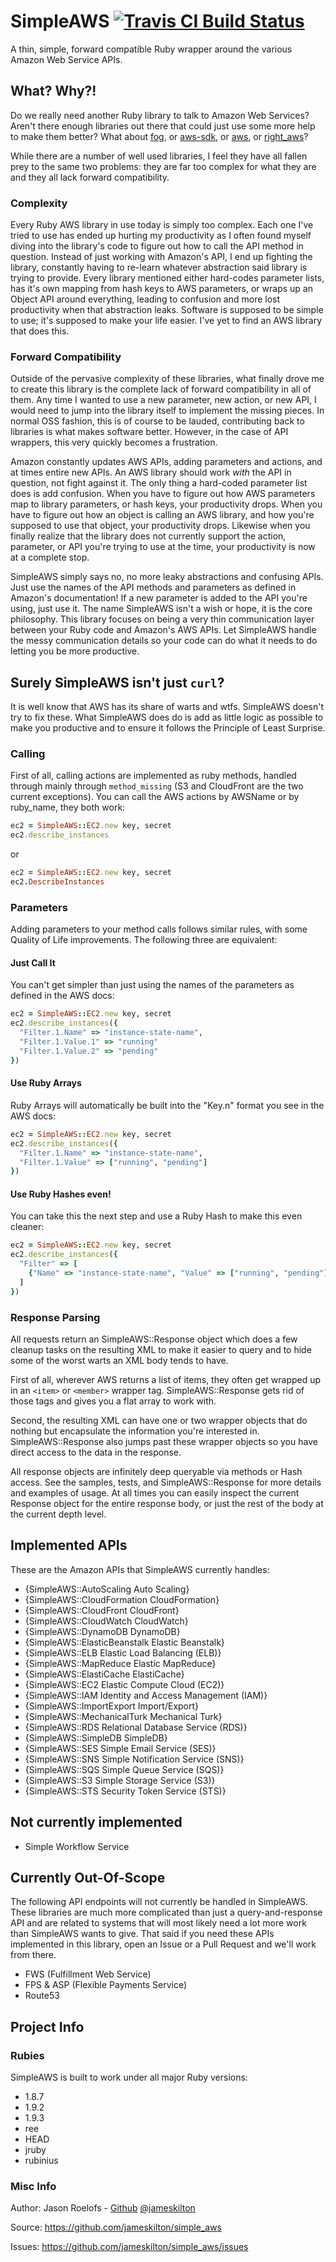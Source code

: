 SimpleAWS [![Travis CI Build Status](https://secure.travis-ci.org/jameskilton/simple_aws.png)](http://travis-ci.org/jameskilton/simple_aws)
=========

A thin, simple, forward compatible Ruby wrapper around the various Amazon Web Service APIs.

What? Why?!
-----------

Do we really need another Ruby library to talk to Amazon Web Services? Aren't there enough libraries out there that could just use some more help to make them better? What about [fog](http://fog.io), or [aws-sdk](http://rubygems.org/gems/aws-sdk), or [aws](http://rubygems.org/gems/aws), or [right_aws](http://rubygems.org/gems/right_aws)?

While there are a number of well used libraries, I feel they have all fallen prey to the same two problems: they are far too complex for what they are and they all lack forward compatibility.

### Complexity

Every Ruby AWS library in use today is simply too complex. Each one I've tried to use has ended up hurting my productivity as I often found myself diving into the library's code to figure out how to call the API method in question. Instead of just working with Amazon's API, I end up fighting the library, constantly having to re-learn whatever abstraction said library is trying to provide. Every library mentioned either hard-codes parameter lists, has it's own mapping from hash keys to AWS parameters, or wraps up an Object API around everything, leading to confusion and more lost productivity when that abstraction leaks. Software is supposed to be simple to use; it's supposed to make your life easier. I've yet to find an AWS library that does this.

### Forward Compatibility

Outside of the pervasive complexity of these libraries, what finally drove me to create this library is the complete lack of forward compatibility in all of them. Any time I wanted to use a new parameter, new action, or new API, I would need to jump into the library itself to implement the missing pieces. In normal OSS fashion, this is of course to be lauded, contributing back to libraries is what makes software better. However, in the case of API wrappers, this very quickly becomes a frustration.

Amazon constantly updates AWS APIs, adding parameters and actions, and at times entire new APIs. An AWS library should work *with* the API in question, not fight against it. The only thing a hard-coded parameter list does is add confusion. When you have to figure out how AWS parameters map to library parameters, or hash keys, your productivity drops. When you have to figure out how an object is calling an AWS library, and how you're supposed to use that object, your productivity drops. Likewise when you finally realize that the library does not currently support the action, parameter, or API you're trying to use at the time, your productivity is now at a complete stop.

SimpleAWS simply says no, no more leaky abstractions and confusing APIs. Just use the names of the API methods and parameters as defined in Amazon's documentation! If a new parameter is added to the API you're using, just use it. The name SimpleAWS isn't a wish or hope, it is the core philosophy. This library focuses on being a very thin communication layer between your Ruby code and Amazon's AWS APIs. Let SimpleAWS handle the messy communication details so your code can do what it needs to do letting you be more productive.


Surely SimpleAWS isn't just `curl`?
-----------------------------------

It is well know that AWS has its share of warts and wtfs. SimpleAWS doesn't try to fix these. What SimpleAWS does do is add as little logic as possible to make you productive and to ensure it follows the Principle of Least Surprise.

### Calling

First of all, calling actions are implemented as ruby methods, handled through mainly through `method_missing` (S3 and CloudFront are the two current exceptions). You can call the AWS actions by AWSName or by ruby_name, they both work:

``` ruby
ec2 = SimpleAWS::EC2.new key, secret
ec2.describe_instances
```

or

``` ruby
ec2 = SimpleAWS::EC2.new key, secret
ec2.DescribeInstances
```

### Parameters

Adding parameters to your method calls follows similar rules, with some Quality of Life improvements. The following three are equivalent:

#### Just Call It

You can't get simpler than just using the names of the parameters as defined in the AWS docs:

``` ruby
ec2 = SimpleAWS::EC2.new key, secret
ec2.describe_instances({
  "Filter.1.Name" => "instance-state-name",
  "Filter.1.Value.1" => "running"
  "Filter.1.Value.2" => "pending"
})
```

#### Use Ruby Arrays

Ruby Arrays will automatically be built into the "Key.n" format you see in the AWS docs:

``` ruby
ec2 = SimpleAWS::EC2.new key, secret
ec2.describe_instances({
  "Filter.1.Name" => "instance-state-name",
  "Filter.1.Value" => ["running", "pending"]
})
```

#### Use Ruby Hashes even!

You can take this the next step and use a Ruby Hash to make this even cleaner:

``` ruby
ec2 = SimpleAWS::EC2.new key, secret
ec2.describe_instances({
  "Filter" => [
    {"Name" => "instance-state-name", "Value" => ["running", "pending"]}
  ]
})
```

### Response Parsing

All requests return an SimpleAWS::Response object which does a few cleanup tasks on the resulting XML to make it easier to query and to hide some of the worst warts an XML body tends to have.

First of all, wherever AWS returns a list of items, they often get wrapped up in an `<item>` or `<member>` wrapper tag. SimpleAWS::Response gets rid of those tags and gives you a flat array to work with.

Second, the resulting XML can have one or two wrapper objects that do nothing but encapsulate the information you're interested in. SimpleAWS::Response also jumps past these wrapper objects so you have direct access to the data in the response.

All response objects are infinitely deep queryable via methods or Hash access. See the samples, tests, and SimpleAWS::Response for more details and examples of usage. At all times you can easily inspect the current Response object for the entire response body, or just the rest of the body at the current depth level.

Implemented APIs
----------------

These are the Amazon APIs that SimpleAWS currently handles:

* {SimpleAWS::AutoScaling Auto Scaling}
* {SimpleAWS::CloudFormation CloudFormation}
* {SimpleAWS::CloudFront CloudFront}
* {SimpleAWS::CloudWatch CloudWatch}
* {SimpleAWS::DynamoDB DynamoDB}
* {SimpleAWS::ElasticBeanstalk Elastic Beanstalk}
* {SimpleAWS::ELB Elastic Load Balancing (ELB)}
* {SimpleAWS::MapReduce Elastic MapReduce}
* {SimpleAWS::ElastiCache ElastiCache}
* {SimpleAWS::EC2 Elastic Compute Cloud (EC2)}
* {SimpleAWS::IAM Identity and Access Management (IAM)}
* {SimpleAWS::ImportExport Import/Export}
* {SimpleAWS::MechanicalTurk Mechanical Turk}
* {SimpleAWS::RDS Relational Database Service (RDS)}
* {SimpleAWS::SimpleDB SimpleDB}
* {SimpleAWS::SES Simple Email Service (SES)}
* {SimpleAWS::SNS Simple Notification Service (SNS)}
* {SimpleAWS::SQS Simple Queue Service (SQS)}
* {SimpleAWS::S3 Simple Storage Service (S3)}
* {SimpleAWS::STS Security Token Service (STS)}

Not currently implemented
-------------------------

* Simple Workflow Service


Currently Out-Of-Scope
----------------------

The following API endpoints will not currently be handled in SimpleAWS. These libraries are much more complicated than just a query-and-response API and are related to systems that will most likely need a lot more work than SimpleAWS wants to give. That said if you need these APIs implemented in this library, open an Issue or a Pull Request and we'll work from there.

* FWS (Fulfillment Web Service)
* FPS & ASP (Flexible Payments Service)
* Route53

Project Info
------------

### Rubies

SimpleAWS is built to work under all major Ruby versions:

* 1.8.7
* 1.9.2
* 1.9.3
* ree
* HEAD
* jruby
* rubinius

### Misc Info

Author: Jason Roelofs - [Github](https://github.com/jameskilton) [@jameskilton](http://twitter.com/jameskilton)

Source: https://github.com/jameskilton/simple_aws

Issues: https://github.com/jameskilton/simple_aws/issues

